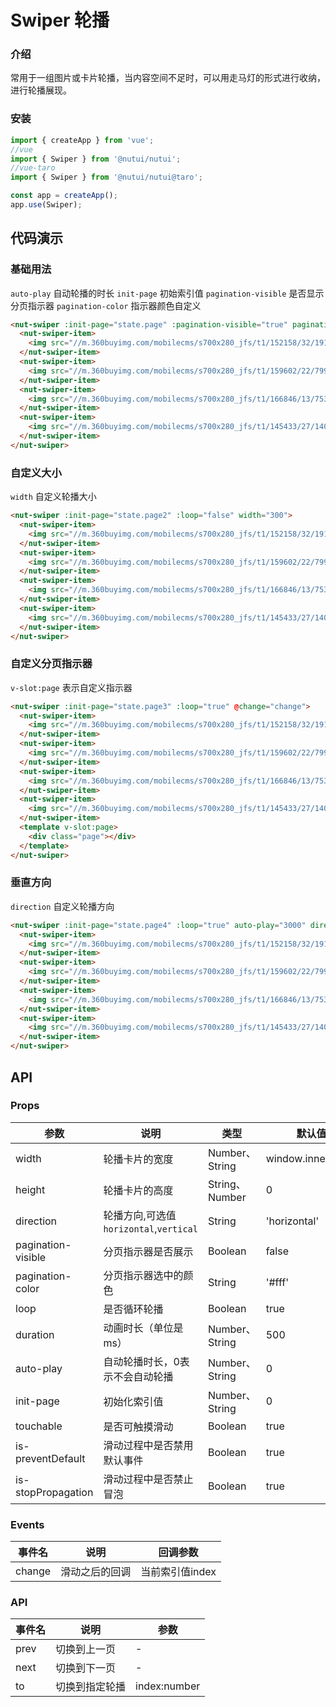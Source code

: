 # Swiper 轮播

### 介绍

常用于一组图片或卡片轮播，当内容空间不足时，可以用走马灯的形式进行收纳，进行轮播展现。

### 安装

```javascript
import { createApp } from 'vue';
//vue
import { Swiper } from '@nutui/nutui';
//vue-taro
import { Swiper } from '@nutui/nutui@taro';

const app = createApp();
app.use(Swiper);
```

## 代码演示

### 基础用法

`auto-play` 自动轮播的时长
`init-page` 初始索引值
`pagination-visible` 是否显示分页指示器
`pagination-color` 指示器颜色自定义

```html
<nut-swiper :init-page="state.page" :pagination-visible="true" pagination-color="#426543" auto-play="3000">
  <nut-swiper-item>
    <img src="//m.360buyimg.com/mobilecms/s700x280_jfs/t1/152158/32/19170/280589/6035429fE08208901/024578cf04ce3b47.jpg!cr_1125x445_0_171" alt="" />
  </nut-swiper-item>
  <nut-swiper-item>
    <img src="//m.360buyimg.com/mobilecms/s700x280_jfs/t1/159602/22/7999/126515/6035f371E6f95bfee/559cb1ee48c962c9.jpg" alt="" />
  </nut-swiper-item>
  <nut-swiper-item>
    <img src="//m.360buyimg.com/mobilecms/s700x280_jfs/t1/166846/13/7534/136440/60338b5cEd491d8b3/9e5527429136ab86.jpg" alt="" />
  </nut-swiper-item>
  <nut-swiper-item>
    <img src="//m.360buyimg.com/mobilecms/s700x280_jfs/t1/145433/27/14059/141680/5facf066Ec402354c/530d5a316aed55fc.jpg!cr_1125x445_0_171" alt="" />
  </nut-swiper-item>
</nut-swiper>
```

### 自定义大小

`width` 自定义轮播大小

```html
<nut-swiper :init-page="state.page2" :loop="false" width="300">
  <nut-swiper-item>
    <img src="//m.360buyimg.com/mobilecms/s700x280_jfs/t1/152158/32/19170/280589/6035429fE08208901/024578cf04ce3b47.jpg!cr_1125x445_0_171" alt="" />
  </nut-swiper-item>
  <nut-swiper-item>
    <img src="//m.360buyimg.com/mobilecms/s700x280_jfs/t1/159602/22/7999/126515/6035f371E6f95bfee/559cb1ee48c962c9.jpg" alt="" />
  </nut-swiper-item>
  <nut-swiper-item>
    <img src="//m.360buyimg.com/mobilecms/s700x280_jfs/t1/166846/13/7534/136440/60338b5cEd491d8b3/9e5527429136ab86.jpg" alt="" />
  </nut-swiper-item>
  <nut-swiper-item>
    <img src="//m.360buyimg.com/mobilecms/s700x280_jfs/t1/145433/27/14059/141680/5facf066Ec402354c/530d5a316aed55fc.jpg!cr_1125x445_0_171" alt="" />
  </nut-swiper-item>
</nut-swiper>
```

### 自定义分页指示器

`v-slot:page` 表示自定义指示器

```html
<nut-swiper :init-page="state.page3" :loop="true" @change="change">
  <nut-swiper-item>
    <img src="//m.360buyimg.com/mobilecms/s700x280_jfs/t1/152158/32/19170/280589/6035429fE08208901/024578cf04ce3b47.jpg!cr_1125x445_0_171" alt="" />
  </nut-swiper-item>
  <nut-swiper-item>
    <img src="//m.360buyimg.com/mobilecms/s700x280_jfs/t1/159602/22/7999/126515/6035f371E6f95bfee/559cb1ee48c962c9.jpg" alt="" />
  </nut-swiper-item>
  <nut-swiper-item>
    <img src="//m.360buyimg.com/mobilecms/s700x280_jfs/t1/166846/13/7534/136440/60338b5cEd491d8b3/9e5527429136ab86.jpg" alt="" />
  </nut-swiper-item>
  <nut-swiper-item>
    <img src="//m.360buyimg.com/mobilecms/s700x280_jfs/t1/145433/27/14059/141680/5facf066Ec402354c/530d5a316aed55fc.jpg!cr_1125x445_0_171" alt="" />
  </nut-swiper-item>
  <template v-slot:page>
    <div class="page"></div>
  </template>
</nut-swiper>
```

### 垂直方向

`direction` 自定义轮播方向


```html
<nut-swiper :init-page="state.page4" :loop="true" auto-play="3000" direction="vertical" height="150" :pagination-visible="true" style="height: 150px">
  <nut-swiper-item>
    <img src="//m.360buyimg.com/mobilecms/s700x280_jfs/t1/152158/32/19170/280589/6035429fE08208901/024578cf04ce3b47.jpg!cr_1125x445_0_171" alt="" />
  </nut-swiper-item>
  <nut-swiper-item>
    <img src="//m.360buyimg.com/mobilecms/s700x280_jfs/t1/159602/22/7999/126515/6035f371E6f95bfee/559cb1ee48c962c9.jpg" alt="" />
  </nut-swiper-item>
  <nut-swiper-item>
    <img src="//m.360buyimg.com/mobilecms/s700x280_jfs/t1/166846/13/7534/136440/60338b5cEd491d8b3/9e5527429136ab86.jpg" alt="" />
  </nut-swiper-item>
  <nut-swiper-item>
    <img src="//m.360buyimg.com/mobilecms/s700x280_jfs/t1/145433/27/14059/141680/5facf066Ec402354c/530d5a316aed55fc.jpg!cr_1125x445_0_171" alt="" />
  </nut-swiper-item>
</nut-swiper>
```


## API

### Props

| 参数                   | 说明                                                        | 类型           | 默认值      |
| ---------------------- | ----------------------------------------------------------- | -------------- | ----------- |
| width                   | 轮播卡片的宽度           | Number、String        | window.innerWidth       |
| height                | 轮播卡片的高度                                                    | String、Number | 0        |
| direction               | 轮播方向,可选值`horizontal`,`vertical`     | String | 'horizontal'         |
| pagination-visible          | 分页指示器是否展示                                              | Boolean         | false           |
| pagination-color         | 分页指示器选中的颜色                                              | String  | '#fff'           |
| loop           | 是否循环轮播                                                | Boolean        | true       |
| duration                | 动画时长（单位是ms）                                                | Number、String        | 500        |
| auto-play | 自动轮播时长，0表示不会自动轮播                                          | Number、String        | 0        |
| init-page               | 初始化索引值                   | Number、String         | 0    |
| touchable             | 是否可触摸滑动                                                      | Boolean         | true          |
| is-preventDefault                  | 滑动过程中是否禁用默认事件                                              | Boolean  | true           |
| is-stopPropagation               | 滑动过程中是否禁止冒泡                    | Boolean         | true    |



### Events

| 事件名           | 说明                   | 回调参数     |
| ---------------- | ---------------------- | ------------ |
| change            | 滑动之后的回调         | 当前索引值index |



### API

| 事件名           | 说明                   | 参数     |
| ---------------- | ---------------------- | ------------ |
| prev            | 切换到上一页         | - |
| next            | 切换到下一页         | - |
| to            | 切换到指定轮播         | index:number |